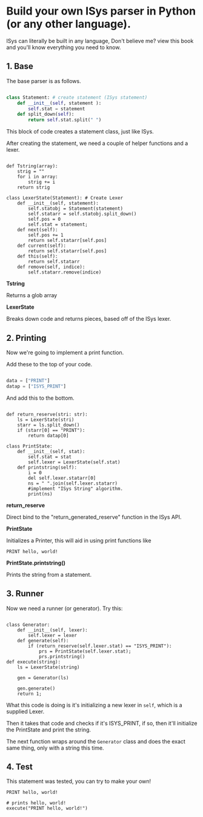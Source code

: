 # Build your own ISys parser in Python (or any other language).

ISys can literally be built in any language, Don't believe me? view this book and you'll know everything you need to know.

## 1. Base

The base parser is as follows.

```python

class Statement: # create statement (ISys statement)
    def __init__(self, statement ):
        self.stat = statement
    def split_down(self):
        return self.stat.split(" ")


```

This block of code creates a statement class, just like ISys.

After creating the statement, we need a couple of helper functions and a lexer.

```python3

def Tstring(array):
    strig = ""
    for i in array:
        strig += i
    return strig

class LexerState(Statement): # Create Lexer
    def __init__(self, statement):
        self.statobj = Statement(statement)
        self.statarr = self.statobj.split_down()
        self.pos = 0
        self.stat = statement;
    def next(self):
        self.pos += 1
        return self.statarr[self.pos]
    def current(self):
        return self.statarr[self.pos]
    def this(self):
        return self.statarr
    def remove(self, indice):
        self.statarr.remove(indice)

```

**Tstring**

Returns a glob array

**LexerState**

Breaks down code and returns pieces, based off of the ISys lexer.

## 2. Printing 

Now we're going to implement a print function.

Add these to the top of your code.

```python

data = ["PRINT"]
datap = ["ISYS_PRINT"]

```

And add this to the bottom.

```python3

def return_reserve(stri: str):
    ls = LexerState(stri)
    starr = ls.split_down()
    if (starr[0] == "PRINT"):
        return datap[0]

class PrintState:
    def __init__(self, stat):
        self.stat = stat
        self.lexer = LexerState(self.stat)
    def printstring(self):
        i = 0
        del self.lexer.statarr[0]
        ns = " ".join(self.lexer.statarr)
        #implement "ISys String" algorithm.
        print(ns)

```

**return_reserve**

Direct bind to the "return_generated_reserve" function in the ISys API.

**PrintState**

Initializes a Printer, this will aid in using print functions like

`PRINT hello, world!`

**PrintState.printstring()**

Prints the string from a statement.

## 3. Runner

Now we need a runner (or generator). Try this:

```python3

class Generator:
    def __init__(self, lexer):
        self.lexer = lexer
    def generate(self):
        if (return_reserve(self.lexer.stat) == "ISYS_PRINT"):
            prs = PrintState(self.lexer.stat);
            prs.printstring()
def execute(string):
    ls = LexerState(string)
    
    gen = Generator(ls)
    
    gen.generate()
    return 1;

```

What this code is doing is it's initializing a new lexer in `self`, which is a supplied Lexer.

Then it takes that code and checks if it's ISYS_PRINT, if so, then it'll initialize the PrintState and print the string.

The next function wraps around the `Generator` class and does the exact same thing, only with a string this time.

## 4. Test

This statement was tested, you can try to make your own!

`PRINT hello, world!`

```python3
# prints hello, world!
execute("PRINT hello, world!")
```

